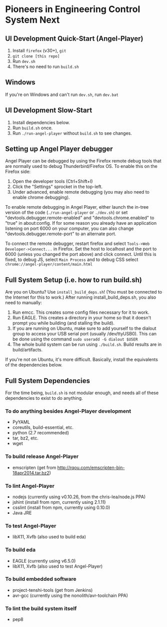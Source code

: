 Pioneers in Engineering Control System Next
===========================================


## UI Development Quick-Start (Angel-Player)
1. Install `firefox` (v30+), `git`
2. `git clone [this repo]`
3. Run `dev.sh`
4. There's no need to run `build.sh`


## Windows
If you're on Windows and can't run `dev.sh`, run `dev.bat`


## UI Development Slow-Start
1. Install dependencies below.
2. Run `build.sh` once.
3. Run `./run-angel-player` without `build.sh` to see changes.


## Setting up Angel Player debugger
Angel Player can be debugged by using the Firefox remote debug tools that are
normally used to debug Thunderbird/Firefox OS. To enable this on the Firefox
side:

1. Open the developer tools (Ctrl+Shift+I)
2. Click the "Settings" sprocket in the top-left.
3. Under advanced, enable remote debugging (you may also need to enable chrome
   debugging).

To enable remote debugging in Angel Player, either launch the in-tree version
of the code (`./run-angel-player` or `./dev.sh`) or set
"devtools.debugger.remote-enabled" and "devtools.chrome.enabled" to "true" in
about:config. If for some reason you already have an application listening on
port 6000 on your computer, you can also change "devtools.debugger.remote-port"
to an alternate port.

To connect the remote debugger, restart firefox and select `Tools->Web
Developer->Connect...` in Firefox. Set the host to localhost and the port to
6000 (unless you changed the port above) and click connect. Until this is
fixed, to debug JS, select `Main Process` and to debug CSS select
`chrome://angel-player/content/main.html`



## Full System Setup (i.e. how to run build.sh)
Are you on Ubuntu? Use `install_build_deps.sh`! (You must be connected to the
Internet for this to work.) After running install_build_deps.sh, you also need
to manually:

1. Run emcc. This creates some config files necessary for it to work.
2. Run EAGLE. This creates a directory in your home so that it doesn't prompt
   you while building (and stalling the build).
3. If you are running on Ubuntu, make sure to add yourself to the dialout group to
   access your USB serial port (usually /dev/ttyUSB0). This can be done using
   the command `sudo useradd -G dialout $USER`
4. The whole build system can be run using `./build.sh`. Build results are in
   build/artifacts.

If you're not on Ubuntu, it's more difficult. Basically, install the
equivalents of the dependencies below.


## Full System Dependencies

For the time being, `build.sh` is not modular enough, and needs all of these
dependencies to exist to do anything.

### To do anything besides Angel-Player development
* PyYAML
* coreutils, build-essential, etc.
* python (2.7 recommended)
* tar, bz2, etc.
* wget

### To build release Angel-Player
* emscripten (get from http://rqou.com/emscripten-bin-18apr2014.tar.bz2)

### To lint Angel-Player
* nodejs (currently using v0.10.26, from the chris-lea/node.js PPA)
* jshint (install from npm, currently using 2.1.11)
* csslint (install from npm, currently using 0.10.0)
* Java JRE

### To test Angel-Player
* libX11, Xvfb (also used to build eda)

### To build eda
* EAGLE (currently using v6.5.0)
* libX11, Xvfb (also used to test Angel-Player)

### To build embedded software
* project-tenshi-tools (get from Jenkins)
* avr-gcc (currently using the nonolith/avr-toolchain PPA)

### To lint the build system itself
* pep8
